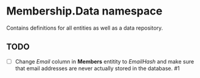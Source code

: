 # Membership.Data namespace
Contains definitions for all entities as well as a data repository.

## TODO
- [ ] Change *Email* column in **Members** entitity to *EmailHash* and make sure that email addresses are never actually stored in the database. #1
